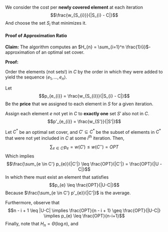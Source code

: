 
We consider the cost per **newly covered element** at each iteration
$$\frac{w_{S_{i}}}{|S_{i} - C|}$$
And choose the set $S_{i}$ that minimizes it.

#### Proof of Approximation Ratio 

**Claim:** The algorithm computes an $H_{n} = \sum_{i=1}^n \frac{1}{i}$-approximation of an optimal set cover.

**Proof:**

Order the elements (not sets!) in $C$ by the order in which they were added to yield the sequence $\langle e_{1}, \dots, e_{n} \rangle$. 

Let 
$$p_{e_{i}} = \frac{w_{S_{i}}}{|S_{i} - C|}$$
Be the **price** that we assigned to each element in $S$ for a given iteration.

Assign each element $e$ not yet in $C$ to **exactly one** set $S'$ also not in $C$.
$$p'_{e_{i}} = \frac{w_{S'}}{|S'|}$$

Let $C^*$ be an optimal set cover, and $C' \subseteq C^*$ be the subset of elements in $C^*$ that were not yet included in $C$ at some $i^{th}$ iteration. Then, 
$$\sum_{e \in C'} p_{e} = w(C')  \leq w(C^\star ) = OPT$$
Which implies
$$\frac{\sum_{e \in C'} p_{e}}{|C'|} \leq \frac{OPT}{|C'|} = \frac{OPT}{|U - C|}$$
In which there must exist an element that satisfies
$$p_{e} \leq \frac{OPT}{|U-C|}$$
Because $\frac{\sum_{e \in C'} p'_{e}}{|C'|}$ is the average.

Furthermore, observe that
$$n - i + 1 \leq |U-C| \implies \frac{OPT}{n - i + 1} \geq \frac{OPT}{|U-C|} \implies p_{e} \leq \frac{OPT}{n-i+1}$$
Finally, note that $H_{n} = \Theta(\log n)$, and 



